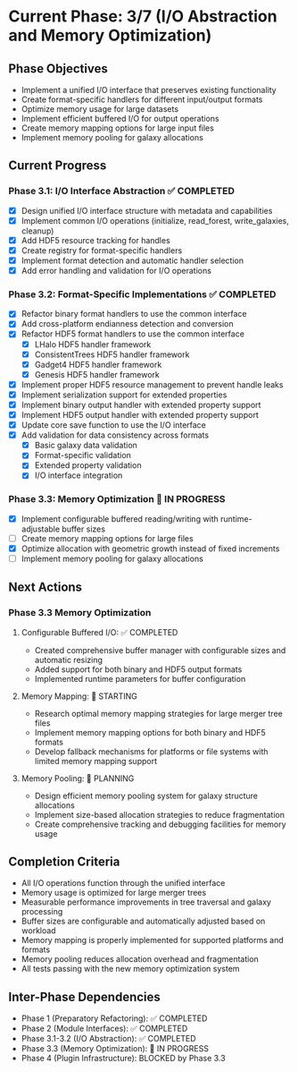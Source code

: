 <!-- Purpose: Current project phase context -->
<!-- Update Rules:
- 500-word limit! 
- Include: 
  • Phase objectives
  • Current progress as a checklist (keep short)
  • Next actions (more detail - 2-3 sentences)
  • Completion criteria 
  • Inter-phase dependencies
- At major phase completion archive as phase-[X].md and refresh for next phase
-->

# Current Phase: 3/7 (I/O Abstraction and Memory Optimization)

## Phase Objectives
- Implement a unified I/O interface that preserves existing functionality
- Create format-specific handlers for different input/output formats
- Optimize memory usage for large datasets
- Implement efficient buffered I/O for output operations
- Create memory mapping options for large input files
- Implement memory pooling for galaxy allocations

## Current Progress

### Phase 3.1: I/O Interface Abstraction ✅ COMPLETED
- [x] Design unified I/O interface structure with metadata and capabilities
- [x] Implement common I/O operations (initialize, read_forest, write_galaxies, cleanup)
- [x] Add HDF5 resource tracking for handles
- [x] Create registry for format-specific handlers
- [x] Implement format detection and automatic handler selection
- [x] Add error handling and validation for I/O operations

### Phase 3.2: Format-Specific Implementations ✅ COMPLETED
- [x] Refactor binary format handlers to use the common interface
- [x] Add cross-platform endianness detection and conversion
- [x] Refactor HDF5 format handlers to use the common interface
  - [x] LHalo HDF5 handler framework
  - [x] ConsistentTrees HDF5 handler framework
  - [x] Gadget4 HDF5 handler framework
  - [x] Genesis HDF5 handler framework
- [x] Implement proper HDF5 resource management to prevent handle leaks
- [x] Implement serialization support for extended properties
- [x] Implement binary output handler with extended property support
- [x] Implement HDF5 output handler with extended property support
- [x] Update core save function to use the I/O interface
- [x] Add validation for data consistency across formats
  - [x] Basic galaxy data validation
  - [x] Format-specific validation
  - [x] Extended property validation
  - [x] I/O interface integration

### Phase 3.3: Memory Optimization 🔄 IN PROGRESS
- [x] Implement configurable buffered reading/writing with runtime-adjustable buffer sizes
- [ ] Create memory mapping options for large files
- [x] Optimize allocation with geometric growth instead of fixed increments
- [ ] Implement memory pooling for galaxy allocations

## Next Actions

### Phase 3.3 Memory Optimization
1. Configurable Buffered I/O: ✅ COMPLETED
   - Created comprehensive buffer manager with configurable sizes and automatic resizing
   - Added support for both binary and HDF5 output formats
   - Implemented runtime parameters for buffer configuration

2. Memory Mapping: 🔄 STARTING
   - Research optimal memory mapping strategies for large merger tree files
   - Implement memory mapping options for both binary and HDF5 formats
   - Develop fallback mechanisms for platforms or file systems with limited memory mapping support

3. Memory Pooling: 🔄 PLANNING
   - Design efficient memory pooling system for galaxy structure allocations
   - Implement size-based allocation strategies to reduce fragmentation
   - Create comprehensive tracking and debugging facilities for memory usage

## Completion Criteria
- All I/O operations function through the unified interface
- Memory usage is optimized for large merger trees
- Measurable performance improvements in tree traversal and galaxy processing
- Buffer sizes are configurable and automatically adjusted based on workload
- Memory mapping is properly implemented for supported platforms and formats
- Memory pooling reduces allocation overhead and fragmentation
- All tests passing with the new memory optimization system

## Inter-Phase Dependencies
- Phase 1 (Preparatory Refactoring): ✅ COMPLETED
- Phase 2 (Module Interfaces): ✅ COMPLETED
- Phase 3.1-3.2 (I/O Abstraction): ✅ COMPLETED
- Phase 3.3 (Memory Optimization): 🔄 IN PROGRESS
- Phase 4 (Plugin Infrastructure): BLOCKED by Phase 3.3